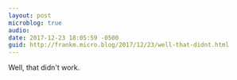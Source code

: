 ```yaml
---
layout: post
microblog: true
audio: 
date: 2017-12-23 18:05:59 -0500
guid: http://frankm.micro.blog/2017/12/23/well-that-didnt.html
---
```

Well, that didn't work. 
